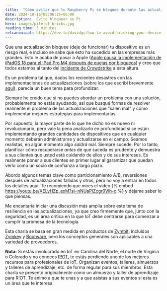 ```yaml
---
title:  "Cómo evitar que tu Raspberry Pi se bloquee durante las actualizaciones"
date: 2024-10-16T08:06:25+06:00
description:  Evite bloquear su Pi
hero: images/pile-of-bricks.jpg
reading_time: 3 minutes
relcanonical: https://dev.to/davidgs/how-to-avoid-bricking-your-device-during-update-rollouts-2hm1
---
```


Que una actualización bloquee (deje de funcionar) tu dispositivo es un riesgo real, e incluso se sabe que esto ha sucedido en las empresas más grandes. Esto le acaba de pasar a Apple ([Apple pausa la implementación de iPadOS 18 para el iPad Pro M4 después de quejas por bloqueos](https://arstechnica.com/gadgets/2024/09/apple-pauses-ipados-18-rollout-for-m4-ipad-pro-after-bricking-complaints/)) y creo que todos estamos al tanto del [incidente de Crowdstrike](https://en.wikipedia.org/wiki/2024_CrowdStrike_incident) a esta altura.

Es un problema tal que, dados los recientes desastres con las implementaciones de actualizaciones (sobre los que escribí brevemente [aquí](https://dzone.com/articles/how-you-can-avoid-a-crowdstrike-fiasco)), parecía un buen tema para profundizar.

Siempre he creído que si no puedes abordar un problema con una solución, probablemente no estás ayudando, así que busqué formas de resolver realmente el problema de las actualizaciones que "salen mal" y cómo implementar mejores estrategias para implementarlas.

Por supuesto, la mayor parte de lo que he dicho no es nuevo ni revolucionario, pero vale la pena analizarlo en profundidad si se están implementando grandes cantidades de dispositivos que en cualquier momento deberán administrarse y actualizarse en el campo. Seamos realistas, en algún momento algo _saldrá_ mal. Siempre sucede. Por lo tanto, planificar cómo recuperarse _antes_ de que suceda es prudente y demuestra a sus clientes que usted está cuidando de ellos y de sus intereses. Es realmente poner a sus clientes en primer lugar al garantizar que puedan verlo como un socio de confianza a largo plazo.

Abordo algunos temas clave como particionamiento A/B, reversiones después de actualizaciones fallidas y otros, pero no voy a entrar en todos los detalles aquí. Te recomiendo que mires el video {% embed https://youtu.be/XELyHZp_exM?si=nNUaPIZcgr0Vlh-o %}
y déjame saber lo que piensas.

Me encantaría iniciar una discusión más amplia sobre este tema de resiliencia en las actualizaciones, ya que creo firmemente que, junto con la seguridad, es un área crítica en la que IoT debe centrarse para comenzar a cumplir la promesa de la tecnología.

Esta charla se basa en gran medida en productos de [Zymbit](https://zymbit.com/?utm_source=dev-to&amp;utm_medium=blog&amp;utm_term=dev-to), incluidos [Zymkey](https://zymbit.com/zymkey/?utm_source=dev-to&amp;utm_medium=blog&amp;utm_term=dev-to) y [Bootware](https://zymbit.com/bootware/?utm_source=dev-to&amp;utm_medium=blog&amp;utm_term=dev-to), pero los conceptos generales son aplicables a una variedad de proveedores.

**Nota:** Si estás involucrado en IoT en Carolina del Norte, el norte de Virginia o Colorado y no conoces [R!OT](https://riot.org), te estás perdiendo uno de los mejores recursos para profesionales de IoT. Organizan eventos, talleres, almuerzos y talleres de aprendizaje, etc. de forma regular para sus miembros. Esta charla se presentó originalmente como un almuerzo y taller de aprendizaje para R!OT. Te animo a que te unas y a que asistas a sus eventos si esta es un área que te interesa.
